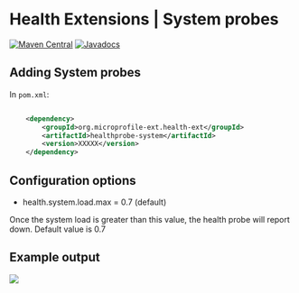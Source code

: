 # Health Extensions | System probes

[![Maven Central](https://maven-badges.herokuapp.com/maven-central/org.microprofile-ext.health-ext/healthprobe-system/badge.svg)](https://maven-badges.herokuapp.com/maven-central/org.microprofile-ext.health-ext/healthprobe-system)
[![Javadocs](https://www.javadoc.io/badge/org.microprofile-ext.health-ext/healthprobe-system.svg)](https://www.javadoc.io/doc/org.microprofile-ext.health-ext/healthprobe-system)


## Adding System probes

In ```pom.xml```:
    
```xml

    <dependency>
        <groupId>org.microprofile-ext.health-ext</groupId>
        <artifactId>healthprobe-system</artifactId>
        <version>XXXXX</version>
    </dependency>

```

## Configuration options

* health.system.load.max = 0.7 (default)

Once the system load is greater than this value, the health probe will report down. Default value is 0.7 

## Example output

![](https://raw.githubusercontent.com/microprofile-extensions/health-ext/master/healthprobe-system/screenshot.png)
